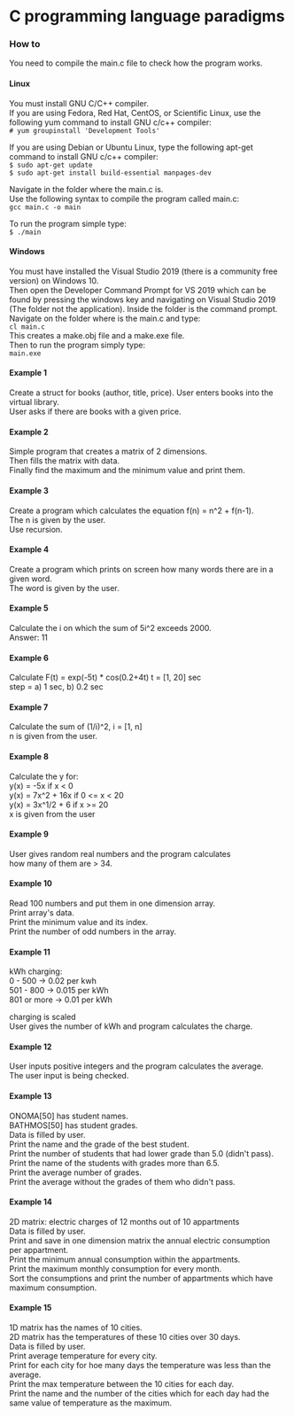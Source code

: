 # C programming language paradigms #

### How to ###
You need to compile the main.c file to check how the program works.  
#### Linux ####  
You must install GNU C/C++ compiler.  
If you are using Fedora, Red Hat, CentOS, or Scientific Linux, use the following yum command to install GNU c/c++ compiler:    
`# yum groupinstall 'Development Tools'`  
  
If you are using Debian or Ubuntu Linux, type the following apt-get command to install GNU c/c++ compiler:  
`$ sudo apt-get update`  
`$ sudo apt-get install build-essential manpages-dev`  

Navigate in the folder where the main.c is.  
Use the following syntax to compile the program called main.c:  
`gcc main.c -o main`  

To run the program simple type:  
`$ ./main`

#### Windows ####  
You must have installed the Visual Studio 2019 (there is a community free version) on Windows 10.  
Then open the Developer Command Prompt for VS 2019 which can be found by pressing the windows key and navigating on Visual Studio 2019 (The folder not the application). Inside the folder is the command prompt. Navigate on the folder where is the main.c and type:  
`cl main.c`  
This creates a make.obj file and a make.exe file.  
Then to run the program simply type:  
`main.exe`

#### Example 1 ####
Create a struct for books (author, title, price).
User enters books into the virtual library.  
User asks if there are books with a given price.  

#### Example 2 ####
Simple program that creates a matrix of 2 dimensions.  
Then fills the matrix with data.  
Finally find the maximum and the minimum value and print them.  

#### Example 3 ####
Create a program which calculates the equation f(n) = n^2 + f(n-1).  
The n is given by the user.  
Use recursion.  

#### Example 4 ####
Create a program which prints on screen how many words there are in a given word.  
The word is given by the user.  

#### Example 5 ####
Calculate the i on which the sum of 5i^2 exceeds 2000.  
Answer: 11  

#### Example 6 ####
Calculate F(t) = exp(-5t) * cos(0.2+4t) t = [1, 20] sec  
step = a) 1 sec, b) 0.2 sec  

#### Example 7 ####
Calculate the sum of (1/i)^2, i = [1, n]  
n is given from the user.  

#### Example 8 ####
Calculate the y for:  
y(x) = -5x if x < 0  
y(x) = 7x^2 + 16x if 0 <= x < 20  
y(x) = 3x^1/2 + 6 if x >= 20  
x is given from the user  

#### Example 9 ####
User gives random real numbers and the program calculates  
how many of them are > 34.  

#### Example 10 ####
Read 100 numbers and put them in one dimension array.  
Print array's data.  
Print the minimum value and its index.  
Print the number of odd numbers in the array.  

#### Example 11 ####
kWh charging:  
0 - 500 -> 0.02 per kwh  
501 - 800 -> 0.015 per kWh  
801 or more -> 0.01 per kWh  

charging is scaled  
User gives the number of kWh and program calculates the charge.  

#### Example 12 ####
User inputs positive integers and the program calculates the average.  
The user input is being checked.  

#### Example 13 ####
ONOMA[50] has student names.  
BATHMOS[50] has student grades.  
Data is filled by user.  
Print the name and the grade of the best student.  
Print the number of students that had lower grade than 5.0 (didn't pass).  
Print the name of the students with grades more than 6.5.  
Print the average number of grades.  
Print the average without the grades of them who didn't pass.  

#### Example 14 ####
2D matrix: electric charges of 12 months out of 10 appartments  
Data is filled by user.  
Print and save in one dimension matrix the annual electric consumption  
per appartment.  
Print the minimum annual consumption within the appartments.  
Print the maximum monthly consumption for every month.  
Sort the consumptions and print the number of appartments which have  
maximum consumption.  

#### Example 15 ####
1D matrix has the names of 10 cities.  
2D matrix has the temperatures of these 10 cities over 30 days.  
Data is filled by user.  
Print average temperature for every city.  
Print for each city for hoe many days the temperature was less than the average.  
Print the max temperature between the 10 cities for each day.  
Print the name and the number of the cities which for each day had the same value of temperature as the maximum.  

